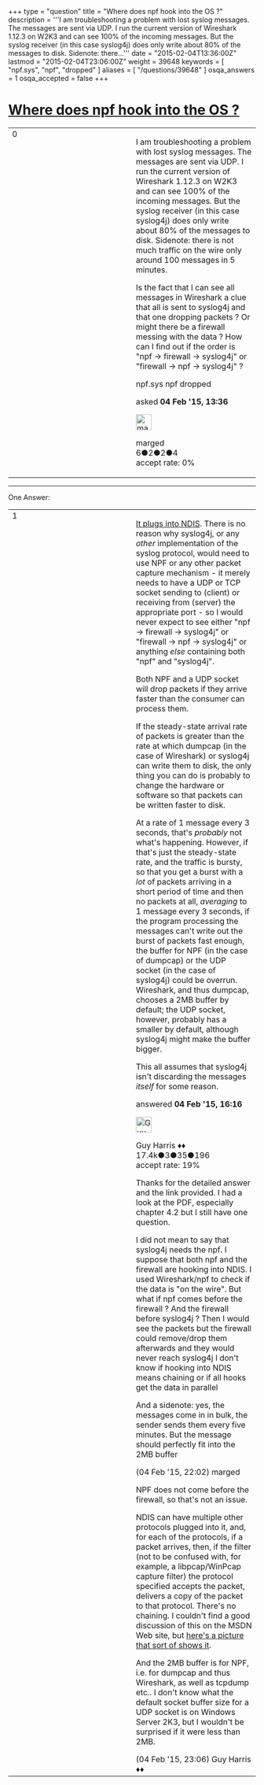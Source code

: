 +++
type = "question"
title = "Where does npf hook into the OS ?"
description = '''I am troubleshooting a problem with lost syslog messages. The messages are sent via UDP. I run the current version of Wireshark 1.12.3 on W2K3 and can see 100% of the incoming messages. But the syslog receiver (in this case syslog4j) does only write about 80% of the messages to disk. Sidenote: there...'''
date = "2015-02-04T13:36:00Z"
lastmod = "2015-02-04T23:06:00Z"
weight = 39648
keywords = [ "npf.sys", "npf", "dropped" ]
aliases = [ "/questions/39648" ]
osqa_answers = 1
osqa_accepted = false
+++

<div class="headNormal">

# [Where does npf hook into the OS ?](/questions/39648/where-does-npf-hook-into-the-os)

</div>

<div id="main-body">

<div id="askform">

<table id="question-table" style="width:100%;"><colgroup><col style="width: 50%" /><col style="width: 50%" /></colgroup><tbody><tr class="odd"><td style="width: 30px; vertical-align: top"><div class="vote-buttons"><span id="post-39648-upvote" class="ajax-command post-vote up" rel="nofollow" title="I like this post (click again to cancel)"> </span><div id="post-39648-score" class="post-score" title="current number of votes">0</div><span id="post-39648-downvote" class="ajax-command post-vote down" rel="nofollow" title="I dont like this post (click again to cancel)"> </span> <span id="favorite-mark" class="ajax-command favorite-mark" rel="nofollow" title="mark/unmark this question as favorite (click again to cancel)"> </span><div id="favorite-count" class="favorite-count"></div></div></td><td><div id="item-right"><div class="question-body"><p>I am troubleshooting a problem with lost syslog messages. The messages are sent via UDP. I run the current version of Wireshark 1.12.3 on W2K3 and can see 100% of the incoming messages. But the syslog receiver (in this case syslog4j) does only write about 80% of the messages to disk. Sidenote: there is not much traffic on the wire only around 100 messages in 5 minutes.</p><p>Is the fact that I can see all messages in Wireshark a clue that all is sent to syslog4j and that one dropping packets ? Or might there be a firewall messing with the data ? How can I find out if the order is "npf -&gt; firewall -&gt; syslog4j" or "firewall -&gt; npf -&gt; syslog4j" ?</p></div><div id="question-tags" class="tags-container tags"><span class="post-tag tag-link-npf.sys" rel="tag" title="see questions tagged &#39;npf.sys&#39;">npf.sys</span> <span class="post-tag tag-link-npf" rel="tag" title="see questions tagged &#39;npf&#39;">npf</span> <span class="post-tag tag-link-dropped" rel="tag" title="see questions tagged &#39;dropped&#39;">dropped</span></div><div id="question-controls" class="post-controls"></div><div class="post-update-info-container"><div class="post-update-info post-update-info-user"><p>asked <strong>04 Feb '15, 13:36</strong></p><img src="https://secure.gravatar.com/avatar/24aaaba3c6140eaef24f9ed711644033?s=32&amp;d=identicon&amp;r=g" class="gravatar" width="32" height="32" alt="marged&#39;s gravatar image" /><p><span>marged</span><br />
<span class="score" title="6 reputation points">6</span><span title="2 badges"><span class="badge1">●</span><span class="badgecount">2</span></span><span title="2 badges"><span class="silver">●</span><span class="badgecount">2</span></span><span title="4 badges"><span class="bronze">●</span><span class="badgecount">4</span></span><br />
<span class="accept_rate" title="Rate of the user&#39;s accepted answers">accept rate:</span> <span title="marged has no accepted answers">0%</span></p></div></div><div id="comments-container-39648" class="comments-container"></div><div id="comment-tools-39648" class="comment-tools"></div><div class="clear"></div><div id="comment-39648-form-container" class="comment-form-container"></div><div class="clear"></div></div></td></tr></tbody></table>

------------------------------------------------------------------------

<div class="tabBar">

<span id="sort-top"></span>

<div class="headQuestions">

One Answer:

</div>

</div>

<span id="39651"></span>

<div id="answer-container-39651" class="answer">

<table style="width:100%;"><colgroup><col style="width: 50%" /><col style="width: 50%" /></colgroup><tbody><tr class="odd"><td style="width: 30px; vertical-align: top"><div class="vote-buttons"><span id="post-39651-upvote" class="ajax-command post-vote up" rel="nofollow" title="I like this post (click again to cancel)"> </span><div id="post-39651-score" class="post-score" title="current number of votes">1</div><span id="post-39651-downvote" class="ajax-command post-vote down" rel="nofollow" title="I dont like this post (click again to cancel)"> </span></div></td><td><div class="item-right"><div class="answer-body"><p><a href="http://www.winpcap.org/docs/iscc01-wpcap.pdf">It plugs into NDIS</a>. There is no reason why syslog4j, or any <em>other</em> implementation of the syslog protocol, would need to use NPF or any other packet capture mechanism - it merely needs to have a UDP or TCP socket sending to (client) or receiving from (server) the appropriate port - so I would never expect to see either "npf -&gt; firewall -&gt; syslog4j" or "firewall -&gt; npf -&gt; syslog4j" or anything <em>else</em> containing both "npf" and "syslog4j".</p><p>Both NPF and a UDP socket will drop packets if they arrive faster than the consumer can process them.</p><p>If the steady-state arrival rate of packets is greater than the rate at which dumpcap (in the case of Wireshark) or syslog4j can write them to disk, the only thing you can do is probably to change the hardware or software so that packets can be written faster to disk.</p><p>At a rate of 1 message every 3 seconds, that's <em>probably</em> not what's happening. However, if that's just the steady-state rate, and the traffic is bursty, so that you get a burst with a <em>lot</em> of packets arriving in a short period of time and then no packets at all, <em>averaging</em> to 1 message every 3 seconds, if the program processing the messages can't write out the burst of packets fast enough, the buffer for NPF (in the case of dumpcap) or the UDP socket (in the case of syslog4j) could be overrun. Wireshark, and thus dumpcap, chooses a 2MB buffer by default; the UDP socket, however, probably has a smaller by default, although syslog4j might make the buffer bigger.</p><p>This all assumes that syslog4j isn't discarding the messages <em>itself</em> for some reason.</p></div><div class="answer-controls post-controls"></div><div class="post-update-info-container"><div class="post-update-info post-update-info-user"><p>answered <strong>04 Feb '15, 16:16</strong></p><img src="https://secure.gravatar.com/avatar/f93de7000747ab5efb5acd3034b2ebd7?s=32&amp;d=identicon&amp;r=g" class="gravatar" width="32" height="32" alt="Guy%20Harris&#39;s gravatar image" /><p><span>Guy Harris ♦♦</span><br />
<span class="score" title="17443 reputation points"><span>17.4k</span></span><span title="3 badges"><span class="badge1">●</span><span class="badgecount">3</span></span><span title="35 badges"><span class="silver">●</span><span class="badgecount">35</span></span><span title="196 badges"><span class="bronze">●</span><span class="badgecount">196</span></span><br />
<span class="accept_rate" title="Rate of the user&#39;s accepted answers">accept rate:</span> <span title="Guy Harris has 216 accepted answers">19%</span></p></div></div><div id="comments-container-39651" class="comments-container"><span id="39654"></span><div id="comment-39654" class="comment"><div id="post-39654-score" class="comment-score"></div><div class="comment-text"><p>Thanks for the detailed answer and the link provided. I had a look at the PDF, especially chapter 4.2 but I still have one question.</p><p>I did not mean to say that syslog4j needs the npf. I suppose that both npf and the firewall are hooking into NDIS. I used Wireshark/npf to check if the data is "on the wire". But what if npf comes before the firewall ? And the firewall before syslog4j ? Then I would see the packets but the firewall could remove/drop them afterwards and they would never reach syslog4j I don't know if hooking into NDIS means chaining or if all hooks get the data in parallel</p><p>And a sidenote: yes, the messages come in in bulk, the sender sends them every five minutes. But the message should perfectly fit into the 2MB buffer</p></div><div id="comment-39654-info" class="comment-info"><span class="comment-age">(04 Feb '15, 22:02)</span> <span class="comment-user userinfo">marged</span></div></div><span id="39655"></span><div id="comment-39655" class="comment"><div id="post-39655-score" class="comment-score"></div><div class="comment-text"><p>NPF does not come before the firewall, so that's not an issue.</p><p>NDIS can have multiple other protocols plugged into it, and, for each of the protocols, if a packet arrives, then, if the filter (not to be confused with, for example, a libpcap/WinPcap capture filter) the protocol specified accepts the packet, delivers a copy of the packet to that protocol. There's no chaining. I couldn't find a good discussion of this on the MSDN Web site, but <a href="https://msdn.microsoft.com/en-us/library/windows/hardware/ff545179(v=vs.85).aspx">here's a picture that sort of shows it</a>.</p><p>And the 2MB buffer is for NPF, i.e. for dumpcap and thus Wireshark, as well as tcpdump etc.. I don't know what the default socket buffer size for a UDP socket is on Windows Server 2K3, but I wouldn't be surprised if it were less than 2MB.</p></div><div id="comment-39655-info" class="comment-info"><span class="comment-age">(04 Feb '15, 23:06)</span> <span class="comment-user userinfo">Guy Harris ♦♦</span></div></div></div><div id="comment-tools-39651" class="comment-tools"></div><div class="clear"></div><div id="comment-39651-form-container" class="comment-form-container"></div><div class="clear"></div></div></td></tr></tbody></table>

</div>

<div class="paginator-container-left">

</div>

</div>

</div>

